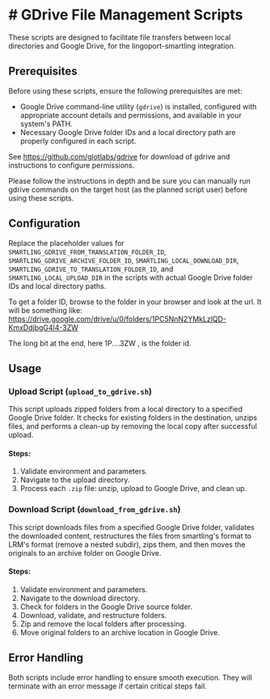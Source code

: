 # # GDrive File Management Scripts

These scripts are designed to facilitate file transfers between local directories and Google Drive, for the lingoport-smartling integration.

## Prerequisites

Before using these scripts, ensure the following prerequisites are met:

- Google Drive command-line utility (`gdrive`) is installed, configured with appropriate account details and permissions, and available in your system's PATH.
- Necessary Google Drive folder IDs and a local directory path are properly configured in each script.

See https://github.com/glotlabs/gdrive for download of gdrive and instructions to configure permissions.

Please follow the instructions in depth and be sure you can manually run gdrive commands on the target host (as the planned script user) before using these scripts.

## Configuration

Replace the placeholder values for `SMARTLING_GDRIVE_FROM_TRANSLATION_FOLDER_ID`, `SMARTLING_GDRIVE_ARCHIVE_FOLDER_ID`, `SMARTLING_LOCAL_DOWNLOAD_DIR`, `SMARTLING_GDRIVE_TO_TRANSLATION_FOLDER_ID`, and `SMARTLING_LOCAL_UPLOAD_DIR` in the scripts with actual Google Drive folder IDs and local directory paths.

To get a folder ID, browse to the folder in your browser and look at the url. It will be something like: 
https://drive.google.com/drive/u/0/folders/1PC5NnN2YMkLzlQD-KmxDdjbgG4l4-3ZW

The long bit at the end, here 1P....3ZW , is the folder id.

## Usage

### Upload Script (`upload_to_gdrive.sh`)

This script uploads zipped folders from a local directory to a specified Google Drive folder. It checks for existing folders in the destination, unzips files, and performs a clean-up by removing the local copy after successful upload.

#### Steps:

1. Validate environment and parameters.
2. Navigate to the upload directory.
3. Process each `.zip` file: unzip, upload to Google Drive, and clean up.


### Download Script (`download_from_gdrive.sh`)

This script downloads files from a specified Google Drive folder, validates the downloaded content, restructures the files from smartling's format to LRM's format (remove a nested subdir), zips them, and then moves the originals to an archive folder on Google Drive.

#### Steps:

1. Validate environment and parameters.
2. Navigate to the download directory.
3. Check for folders in the Google Drive source folder.
4. Download, validate, and restructure folders.
5. Zip and remove the local folders after processing.
6. Move original folders to an archive location in Google Drive.

## Error Handling

Both scripts include error handling to ensure smooth execution. They will terminate with an error message if certain critical steps fail.

